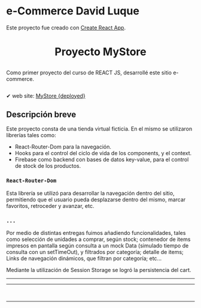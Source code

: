 # e-Commerce David Luque

Este proyecto fue creado con [Create React App](https://github.com/facebook/create-react-app).

<h1 align="center"> Proyecto MyStore </h1>

## <p>
Como primer proyecto del curso de REACT JS, desarrollé este sitio e-commerce.

<p align="center">
<img src=>
</p>

✔ web site: <a href="" target="_blank">
MyStore {deployed}
</a> 

## Descripción breve

Este proyecto consta de una tienda virtual ficticia.
En el mismo se utilizaron librerías tales como:
- React-Router-Dom para la navegación.
- Hooks para el control del ciclo de vida de los components, y el context.
- Firebase como backend con bases de datos key-value, para el control de stock de los productos.

### `React-Router-Dom`

Esta librería se utilizó para desarrollar la navegación dentro del sitio, permitiendo que el usuario pueda desplazarse dentro del mismo, marcar favoritos, retroceder y avanzar, etc.

### `...`

Por medio de distintas entregas fuimos añadiendo funcionalidades, tales como selección de unidades a comprar, según stock; contenedor de items impresos en pantalla según consulta a un mock Data (simulado tiempo de consulta con un setTimeOut), y filtrados por categoría; detalle de items; Links de navegación dinámicos, que filtran por categoría; etc... 

Mediante la utilización de Session Storage se logró la persistencia del cart.

<hr/>


********
 
<br/>

  <hr/>
